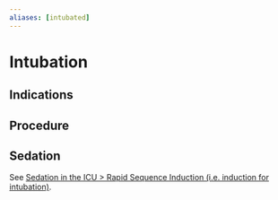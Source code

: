 ```yaml
---
aliases: [intubated]
---
```

# Intubation
## Indications

## Procedure

## Sedation
See [Sedation in the ICU > Rapid Sequence Induction (i.e. induction for intubation)](Sedation%20in%20the%20ICU#Rapid%20Sequence%20Induction%20(i.e.%20induction%20for%20intubation)).
